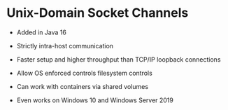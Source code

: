 # Unix-Domain Socket Channels

* Added in Java 16

* Strictly intra-host communication

* Faster setup and higher throughput than TCP/IP loopback connections

* Allow OS enforced controls filesystem controls 

* Can work with containers via shared volumes

* Even works on Windows 10 and Windows Server 2019